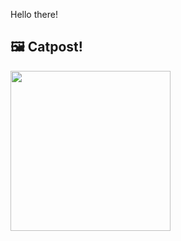 Hello there!



## 🖼️ Catpost!

<sub>
    <img src="https://cdn2.thecatapi.com/images/6j7.jpg" height="256">
</sub>

